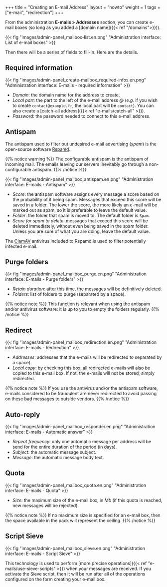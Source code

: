 +++
title = "Creating an E-mail Address"
layout = "howto"
weight = 1
tags = ["e-mail", "redirection"]
+++

From the administration **E-mails > Addresses** section, you can create e-mail boxes (so long as you added a [domain name]({{< ref "/domains">}})).

{{< fig "images/admin-panel_mailbox-list.en.png" "Administration interface: List of e-mail boxes" >}}

Then there will be a series of fields to fill-in. Here are the details.

## Required information

{{< fig "images/admin-panel_create-mailbox_required-infos.en.png" "Administration interface: E-mails - required information" >}}

- *Domain*: the domain name for the address to create,
- *Local part*: the part to the left of the e-mail address _@_ (_e.g._ if you wish to create `contact@example.fr`, the local part will be `contact`). You can also create a [catch-all address]({{< ref "e-mails/catch-all" >}}).
- *Password*: the password needed to connect to this e-mail address.

## Antispam

The antispam used to filter out undesired e-mail advertising (*spam*) is the open-source software [Rspamd](https://rspamd.com/).

{{% notice warning %}}
The configurable antispam is the antispam of incoming mail. The emails leaving our servers inevitably go through a non-configurable antispam.
{{% /notice %}}

{{< fig "images/admin-panel_mailbox_antispam.en.png" "Administration interface: E-mails - Antispam" >}}

- *Score*: the antispam software assigns every message a score based on the probability of it being spam. Messages that exceed this score will be saved in a folder. The lower the score, the more likely an e-mail will be marked out as spam, so it is preferable to leave the default value.
- *Folder*: the folder that spam is moved to. The default folder is `Spam`.
- *Score for spam to delete*: messages that exceed this score will be deleted immediately, without even being saved in the spam folder. Unless you are sure of what you are doing, leave the default value.

The [ClamAV](http://www.clamav.net/) antivirus included to Rspamd is used to filter potentially infected e-mail.

## Purge folders

{{< fig "images/admin-panel_mailbox_purge.en.png" "Administration interface: E-mails - Purge folders" >}}

- *Retain duration*: after this time, the messages will be definitively deleted.
- *Folders*: list of folders to purge (separated by a space).

{{% notice note %}}
This function is relevant when using the antispam and/or antivirus software: it is up to you to empty the folders regularly.
{{% /notice %}}

## Redirect

{{< fig "images/admin-panel_mailbox_redirection.en.png" "Administration interface: E-mails - Redirection" >}}

- *Addresses*: addresses that the e-mails will be redirected to separated by a space).
- *Local copy*: by checking this box, all redirected e-mails will also be copied to this e-mail box. If not, the e-mails will not be stored, simply redirected.

{{% notice note %}}
If you use the antivirus and/or the antispam software, e-mails considered to be fraudulent are never redirected to avoid passing on these bad messages to outside vendors.
{{% /notice %}}

## Auto-reply

{{< fig "images/admin-panel_mailbox_responder.en.png" "Administration interface: E-mails - Automatic answer" >}}

- *Repeat frequency*: only one automatic message per address will be send for the entire duration of the period (in days).
- *Subject*: the automatic message subject.
- *Message*: the automatic message body text.

## Quota

{{< fig "images/admin-panel_mailbox_quota.en.png" "Administration interface: E-mails - Quota" >}}

- *Size*: the maximum size of the e-mail box, in *Mb* (if this quota is reached, new messages will be rejected).

{{% notice note %}}
If no maximum size is specified for an e-mail box, then the space available in the pack will represent the ceiling.
{{% /notice %}}

## Script Sieve

{{< fig "images/admin-panel_mailbox_sieve.en.png" "Administration interface: E-mails - Script Sieve" >}}

This technology is used to perform [more precise operations]({{< ref "e-mails/use-sieve-scripts" >}}) when your messages are received. If you activate the Sieve script, then it will be run after all of the operations configured on the form creating your e-mail box.
